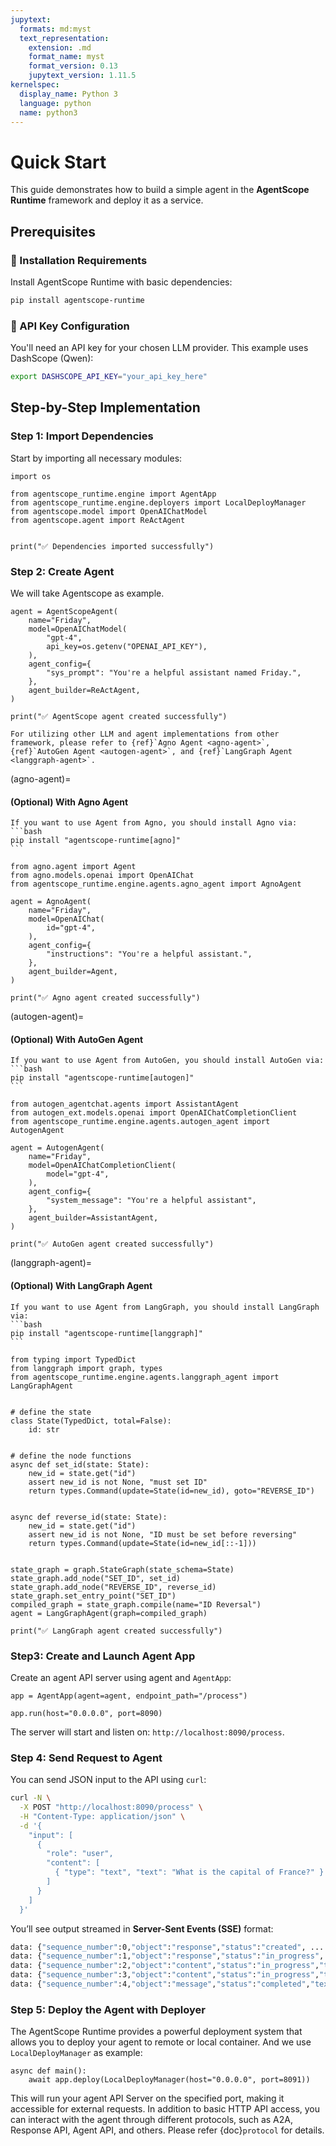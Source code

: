 ```yaml
---
jupytext:
  formats: md:myst
  text_representation:
    extension: .md
    format_name: myst
    format_version: 0.13
    jupytext_version: 1.11.5
kernelspec:
  display_name: Python 3
  language: python
  name: python3
---
```


# Quick Start

This guide demonstrates how to build a simple agent in the **AgentScope Runtime** framework and deploy it as a service.

## Prerequisites

### 🔧 Installation Requirements

Install AgentScope Runtime with basic dependencies:

```bash
pip install agentscope-runtime
```

### 🔑 API Key Configuration

You'll need an API key for your chosen LLM provider. This example uses DashScope (Qwen):

```bash
export DASHSCOPE_API_KEY="your_api_key_here"
```

## Step-by-Step Implementation

### Step 1: Import Dependencies

Start by importing all necessary modules:

```{code-cell}
import os

from agentscope_runtime.engine import AgentApp
from agentscope_runtime.engine.deployers import LocalDeployManager
from agentscope.model import OpenAIChatModel
from agentscope.agent import ReActAgent


print("✅ Dependencies imported successfully")
```

### Step 2: Create Agent

We will take Agentscope as example.

```{code-cell}
agent = AgentScopeAgent(
    name="Friday",
    model=OpenAIChatModel(
        "gpt-4",
        api_key=os.getenv("OPENAI_API_KEY"),
    ),
    agent_config={
        "sys_prompt": "You're a helpful assistant named Friday.",
    },
    agent_builder=ReActAgent,
)

print("✅ AgentScope agent created successfully")
```

```{note}
For utilizing other LLM and agent implementations from other framework, please refer to {ref}`Agno Agent <agno-agent>`, {ref}`AutoGen Agent <autogen-agent>`, and {ref}`LangGraph Agent <langgraph-agent>`.
```

(agno-agent)=

#### (Optional) With Agno Agent

````{note}
If you want to use Agent from Agno, you should install Agno via:
```bash
pip install "agentscope-runtime[agno]"
```
````

```{code-cell}
from agno.agent import Agent
from agno.models.openai import OpenAIChat
from agentscope_runtime.engine.agents.agno_agent import AgnoAgent

agent = AgnoAgent(
    name="Friday",
    model=OpenAIChat(
        id="gpt-4",
    ),
    agent_config={
        "instructions": "You're a helpful assistant.",
    },
    agent_builder=Agent,
)

print("✅ Agno agent created successfully")
```

(autogen-agent)=

#### (Optional) With AutoGen Agent

````{note}
If you want to use Agent from AutoGen, you should install AutoGen via:
```bash
pip install "agentscope-runtime[autogen]"
```
````

```{code-cell}
from autogen_agentchat.agents import AssistantAgent
from autogen_ext.models.openai import OpenAIChatCompletionClient
from agentscope_runtime.engine.agents.autogen_agent import AutogenAgent

agent = AutogenAgent(
    name="Friday",
    model=OpenAIChatCompletionClient(
        model="gpt-4",
    ),
    agent_config={
        "system_message": "You're a helpful assistant",
    },
    agent_builder=AssistantAgent,
)

print("✅ AutoGen agent created successfully")
```

(langgraph-agent)=

#### (Optional) With LangGraph Agent

````{note}
If you want to use Agent from LangGraph, you should install LangGraph via:
```bash
pip install "agentscope-runtime[langgraph]"
```
````

```{code-cell}
from typing import TypedDict
from langgraph import graph, types
from agentscope_runtime.engine.agents.langgraph_agent import LangGraphAgent


# define the state
class State(TypedDict, total=False):
    id: str


# define the node functions
async def set_id(state: State):
    new_id = state.get("id")
    assert new_id is not None, "must set ID"
    return types.Command(update=State(id=new_id), goto="REVERSE_ID")


async def reverse_id(state: State):
    new_id = state.get("id")
    assert new_id is not None, "ID must be set before reversing"
    return types.Command(update=State(id=new_id[::-1]))


state_graph = graph.StateGraph(state_schema=State)
state_graph.add_node("SET_ID", set_id)
state_graph.add_node("REVERSE_ID", reverse_id)
state_graph.set_entry_point("SET_ID")
compiled_graph = state_graph.compile(name="ID Reversal")
agent = LangGraphAgent(graph=compiled_graph)

print("✅ LangGraph agent created successfully")
```

### Step3: Create and Launch Agent App

Create an agent API server using agent and `AgentApp`:

```{code-cell}
app = AgentApp(agent=agent, endpoint_path="/process")

app.run(host="0.0.0.0", port=8090)
```

The server will start and listen on: `http://localhost:8090/process`.

### Step 4: Send Request to Agent

You can send JSON input to the API using `curl`:

```bash
curl -N \
  -X POST "http://localhost:8090/process" \
  -H "Content-Type: application/json" \
  -d '{
    "input": [
      {
        "role": "user",
        "content": [
          { "type": "text", "text": "What is the capital of France?" }
        ]
      }
    ]
  }'
```

You’ll see output streamed in **Server-Sent Events (SSE)** format:

```bash
data: {"sequence_number":0,"object":"response","status":"created", ... }
data: {"sequence_number":1,"object":"response","status":"in_progress", ... }
data: {"sequence_number":2,"object":"content","status":"in_progress","text":"The" }
data: {"sequence_number":3,"object":"content","status":"in_progress","text":" capital of France is Paris." }
data: {"sequence_number":4,"object":"message","status":"completed","text":"The capital of France is Paris." }
```

### Step 5: Deploy the Agent with Deployer

The AgentScope Runtime provides a powerful deployment system that allows you to deploy your agent to remote or local container. And we use `LocalDeployManager` as example:

```{code-cell}
async def main():
    await app.deploy(LocalDeployManager(host="0.0.0.0", port=8091))
```

This will run your agent API Server on the specified port, making it accessible for external requests. In addition to basic HTTP API access, you can interact with the agent through different protocols, such as A2A, Response API, Agent API, and others. Please refer {doc}`protocol` for details.
